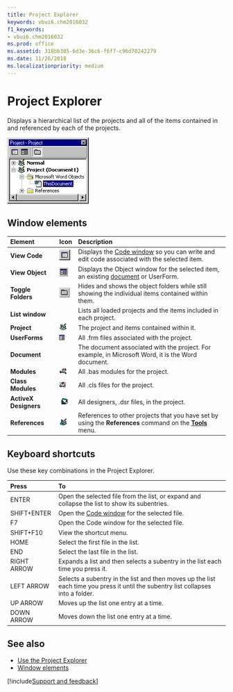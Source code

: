 ```yaml
---
title: Project Explorer
keywords: vbui6.chm2016032
f1_keywords:
- vbui6.chm2016032
ms.prod: office
ms.assetid: 318bb305-6d3e-36c6-f6f7-c96d70242279
ms.date: 11/26/2018
ms.localizationpriority: medium
---
```



# Project Explorer

Displays a hierarchical list of the projects and all of the items contained in and referenced by each of the projects.

![Project explorer](../../../images/projevbe_ZA01201644.gif)


## Window elements 

|Element|Icon|Description|
|:------|:---|:----------|
|**View Code**|![View Code window](../../../images/tbr_code_ZA01201689.gif) |Displays the [Code window](code-window.md) so you can write and edit code associated with the selected item.|
|**View Object**|![View Object window](../../../images/tbr_obj_ZA01201719.gif)|Displays the Object window for the selected item, an existing [document](../../Glossary/vbe-glossary.md#document) or UserForm.|
|**Toggle Folders**|![Toggle Folders window](../../../images/tbr_tgfd_ZA01201756.gif)| Hides and shows the object folders while still showing the individual items contained within them.|
|**List window**| |Lists all loaded projects and the items included in each project.|
|**Project** |![Project](../../../images/ic_proj_ZA01201614.gif) |The project and items contained within it.|
|**UserForms** |![Files](../../../images/avhgn002_ZA01201572.gif) |All .frm files associated with the project.|
|**Document**| |The document associated with the project. For example, in Microsoft Word, it is the Word document.|
|**Modules** |![Modules](../../../images/avhgn003_ZA01201573.gif) |All .bas modules for the project.|
|**Class Modules** |![Class modules](../../../images/avhgn004_ZA01201574.gif) |All .cls files for the project.|
|**ActiveX Designers** |![ActiveX designers](../../../images/vb10v41_ZA01201803.gif) |All designers, .dsr files, in the project.|
|**References** |![References](../../../images/avhgn007_ZA01201575.gif)|References to other projects that you have set by using the **References** command on the **[Tools](tools-menu.md)** menu.|

## Keyboard shortcuts

Use these key combinations in the Project Explorer.

|Press|To|
|:-----|:-----|
|ENTER|Open the selected file from the list, or expand and collapse the list to show its subentries.|
|SHIFT+ENTER|Open the [Code window](code-window.md) for the selected file.|
|F7|Open the Code window for the selected file.|
|SHIFT+F10|View the shortcut menu.|
|HOME|Select the first file in the list.|
|END|Select the last file in the list.|
|RIGHT ARROW|Expands a list and then selects a subentry in the list each time you press it.|
|LEFT ARROW|Selects a subentry in the list and then moves up the list each time you press it until the subentry list collapses into a folder.|
|UP ARROW|Moves up the list one entry at a time.|
|DOWN ARROW|Moves down the list one entry at a time.|
    
## See also

- [Use the Project Explorer](use-the-project-explorer.md)
- [Window elements](../window-elements.md)

[!include[Support and feedback](~/includes/feedback-boilerplate.md)]